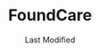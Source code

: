 ---
layout: location-page
date: Last Modified
description: "Local COVID-19 testing is available at FoundCare in Palm Beach, Florida, USA."
permalink: "locations/florida/palm-beach/foundcare/"
tags:
  - locations
  - florida
title: FoundCare
uniqueName: foundcare
state: Florida
stateAbbr: FL
hood: "Palm Beach"
address: "2330 South Congress Avenue"
city: "Palm Beach"
zip: "33408"
zipsNearby: "33430 33427 33428 33429 33431 33432 33433 33434 33464 33481 33486 33487 33488 33496 33497 33498 33499 33424 33425 33426 33435 33436 33437 33472 33473 33474 33438 33440 33004 33441 33442 33443 33444 33445 33446 33448 33482 33483 33484 33301 33302 33303 33304 33305 33306 33307 33308 33309 33310 33311 33312 33313 33314 33315 33316 33317 33318 33319 33320 33321 33322 33323 33324 33325 33326 33327 33328 33329 33330 33331 33332 33334 33335 33336 33337 33338 33339 33340 33345 33346 33348 33349 33351 33355 33359 33388 33394 34945 34946 34947 34948 34949 34950 34951 34954 34979 34981 34982 34983 34952 34953 34984 34985 34986 34987 34988 33008 33009 33455 33475 33019 33020 33021 33022 33023 33024 33025 33026 33027 33028 33029 33081 33083 33084 34956 34957 34958 33458 33468 33469 33477 33478 33459 33449 33454 33460 33461 33462 33463 33465 33466 33467 33470 33222 34972 34973 34974 33054 33055 33056 33476 33480 34990 34991 33060 33061 33062 33063 33064 33065 33066 33067 33068 33069 33071 33072 33073 33074 33075 33076 33077 33093 33097 34992 33493 33082 34994 34995 34996 34997 33401 33402 33403 33404 33405 33406 33407 33408 33409 33410 33411 33412 33413 33414 33415 33416 33417 33418 33419 33420 33421 33422 32960 32961 32962 32963 32964 32965 32966 32967 32968 32969 33439 33447" 
mapUrl: "http://maps.apple.com/?q=FoundCare&address=2330+South+Congress+Avenue,Palm+Beach,Florida,33408"
locationType: Drive-thru
phone: "561-967-0365"
website: "https://foundcare.org/news/225-covid-19-testing-status"
onlineBooking: undefined
closed: true
closedUpdate: April 19th, 2020
notes: "For individuals with symptoms. Limited test kits available. By appointment only."
days: Everyday
hours: 8AM-5PM
ctaMessage: Learn more
ctaUrl: "https://foundcare.org/news/225-covid-19-testing-status"
---